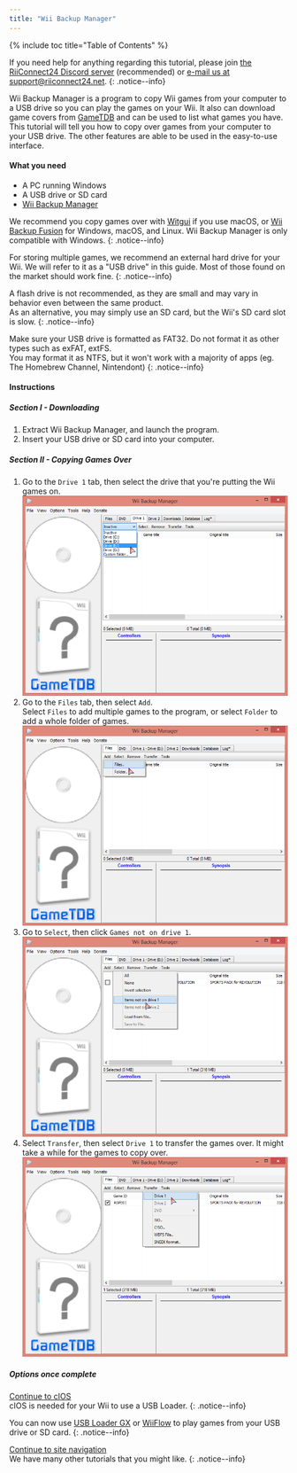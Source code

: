 ```yaml
---
title: "Wii Backup Manager"
---
```


{% include toc title="Table of Contents" %}

If you need help for anything regarding this tutorial, please join [the RiiConnect24 Discord server](https://discord.gg/rc24) (recommended) or [e-mail us at support@riiconnect24.net](mailto:support@riiconnect24.net).
{: .notice--info}

Wii Backup Manager is a program to copy Wii games from your computer to a USB drive so you can play the games on your Wii. It also can download game covers from [GameTDB](https://gametdb.com/) and can be used to list what games you have. This tutorial will tell you how to copy over games from your computer to your USB drive. The other features are able to be used in the easy-to-use interface.
#### What you need

* A PC running Windows
* A USB drive or SD card
* [Wii Backup Manager](https://static.wiidatabase.de/Wii-Backup-Manager.zip)


We recommend you copy games over with [Witgui](https://desairem.com/wordpress/category/witgui-download/) if you use macOS, or [Wii Backup Fusion](https://github.com/larsenv/Wii-Backup-Fusion) for Windows, macOS, and Linux. Wii Backup Manager is only compatible with Windows.
{: .notice--info}

For storing multiple games, we recommend an external hard drive for your Wii. We will refer to it as a "USB drive" in this guide. Most of those found on the market should work fine.
{: .notice--info}

A flash drive is not recommended, as they are small and may vary in behavior even between the same product. <br> As an alternative, you may simply use an SD card, but the Wii's SD card slot is slow.
{: .notice--info}

Make sure your USB drive is formatted as FAT32. Do not format it as other types such as exFAT, extFS. <br> You may format it as NTFS, but it won't work with a majority of apps (eg. The Homebrew Channel, Nintendont)
{: .notice--info}

#### Instructions

##### Section I - Downloading

1. Extract Wii Backup Manager, and launch the program.
1. Insert your USB drive or SD card into your computer.

##### Section II - Copying Games Over

1. Go to the `Drive 1` tab, then select the drive that you're putting the Wii games on. ![Select drive](/images/WBM/select_drive.png)
1. Go to the `Files` tab, then select `Add`. <br> Select `Files` to add multiple games to the program, or select `Folder` to add a whole folder of games. ![Select games](/images/WBM/select_games.png)
1. Go to `Select`, then click `Games not on drive 1`. ![Highlight games](/images/WBM/select_games2.png)
1. Select `Transfer`, then select `Drive 1` to transfer the games over. It might take a while for the games to copy over. ![Transfer games](/images/WBM/transfer_todrive.png)

##### Options once complete

[Continue to cIOS](cios)<br> cIOS is needed for your Wii to use a USB Loader.
{: .notice--info}

You can now use [USB Loader GX](usbloadergx) or [WiiFlow](wiiflow) to play games from your USB drive or SD card.
{: .notice--info}

[Continue to site navigation](site-navigation)<br> We have many other tutorials that you might like.
{: .notice--info}
